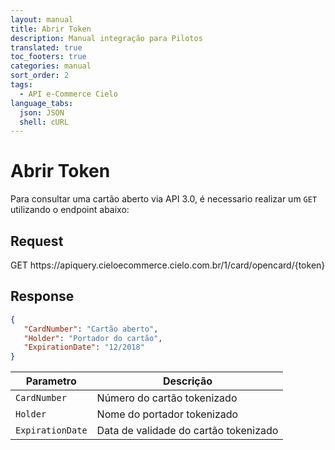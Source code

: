 ```yaml
---
layout: manual
title: Abrir Token
description: Manual integração para Pilotos
translated: true
toc_footers: true
categories: manual
sort_order: 2
tags:
  - API e-Commerce Cielo
language_tabs:
  json: JSON
  shell: cURL
---
```


# Abrir Token

Para consultar uma cartão aberto via API 3.0, é necessario realizar um `GET` utilizando o endpoint abaixo:

## Request 

<aside class="request"><span class="method get">GET</span> <span class="endpoint">https://apiquery.cieloecommerce.cielo.com.br/1/card/opencard/{token}</span></aside> 

## Response

``` json
{  
   "CardNumber": "Cartão aberto", 
   "Holder": "Portador do cartão", 
   "ExpirationDate": "12/2018" 
}
``` 

|Parametro       |Descrição                            |
|----------------|-------------------------------------|
|`CardNumber`    |Número do cartão tokenizado          |
|`Holder`        |Nome do portador tokenizado          |
|`ExpirationDate`|Data de validade do cartão tokenizado|